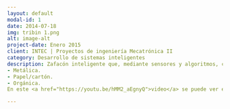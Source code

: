 ```yaml
---
layout: default
modal-id: 1
date: 2014-07-18
img: tribin 1.png
alt: image-alt
project-date: Enero 2015
client: INTEC | Proyectos de ingeniería Mecatrónica II
category: Desarrollo de sistemas inteligentes
description: Zafacón inteligente que, mediante sensores y algoritmos, clasifica la basura de manera automatica en tres tipos:
- Metálica.
- Papel/cartón.
- Orgánica.
En este <a href="https://youtu.be/hMM2_aEgnyQ">video</a> se puede ver en detalle el proceso de diseño, construcción y desarrollo del zafacón. On their website, you can download their free set with 16 icons, or you can purchase the entire set with 146 icons for only $12!

---
```

